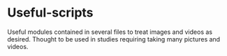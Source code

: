 # Useful-scripts

Useful modules contained in several files to treat images and videos as desired. Thought to be used in studies requiring taking many pictures and videos.
